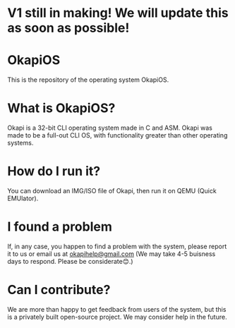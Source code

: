 # V1 still in making! We will update this as soon as possible!
# OkapiOS
This is the repository of the operating system OkapiOS.

# What is OkapiOS?
Okapi is a 32-bit CLI operating system made in C and ASM.
Okapi was made to be a full-out CLI OS, with functionality greater than other operating systems.

# How do I run it?
You can download an IMG/ISO file of Okapi, then run it on QEMU (Quick EMUlator).

# I found a problem
If, in any case, you happen to find a problem with the system, please report it to us or email us at okapihelp@gmail.com (We may take 4-5 buisness days to respond. Please be considerate😊.)

# Can I contribute?
We are more than happy to get feedback from users of the system, but this is a privately built open-source project. We may consider help in the future.
